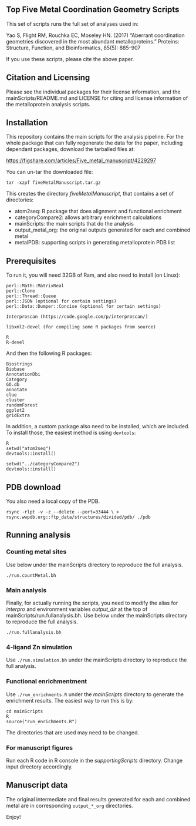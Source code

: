 ## Top Five Metal Coordination Geometry Scripts

This set of scripts runs the full set of analyses used in:

Yao S, Flight RM, Rouchka EC, Moseley HN. (2017) “Aberrant coordination geometries discovered in the most abundant metalloproteins.” Proteins: Structure, Function, and Bioinformatics, 85(5): 885-907 

If you use these scripts, please cite the above paper.

## Citation and Licensing

Please see the individual packages for their license information, and the mainScripts/README.md and LICENSE for citing and license information of the metalloprotein analysis scripts.

## Installation

This repository contains the main scripts for the analysis pipeline. For the whole package that can fully regenerate the data for the paper, including dependant packages, download the tarballed files at:

https://figshare.com/articles/Five_metal_manuscript/4229297

You can un-tar the downloaded file:

```
tar -xzpf fiveMetalManuscript.tar.gz
```

This creates the directory *fiveMetalManuscript*, that contains a set of directories:

  * atom2seq: R package that does alignment and functional enrichment
  * categoryCompare2: allows arbitrary enrichment calculations
  * mainScripts: the main scripts that do the analysis
  * output_metal_org: the original outputs generated for each and combined metal
  * metalPDB: supporting scripts in generating metalloprotein PDB list

## Prerequisites

To run it, you will need 32GB of Ram, and also need to install (on Linux):

```
perl::Math::MatrixReal
perl::Clone
perl::Thread::Queue
perl::JSON (optional for certain settings)
perl::Data::Dumper::Concise (optional for certain settings)

Interproscan (https://code.google.com/p/interproscan/)

libxml2-devel (for compiling some R packages from source)

R
R-devel
```

And then the following R packages:

```
Biostrings
Biobase
AnnotationDbi
Category
GO.db
annotate
clue
cluster
randomForest
ggplot2
gridExtra
```

In addition, a custom package also need to be installed, which are included. To install those, the easiest method is using `devtools`:

```
R
setwd("atom2seq")
devtools::install()

setwd("../categoryCompare2")
devtools::install()
```

## PDB download

You also need a local copy of the PDB.

`rsync -rlpt -v -z --delete --port=33444 \ > rsync.wwpdb.org::ftp_data/structures/divided/pdb/ ./pdb `

## Running analysis

### Counting metal sites

Use below under the mainScripts directory to reproduce the full analysis.

`./run.countMetal.bh`

### Main analysis

Finally, for actually running the scripts, you need to modify the alias for *interpro* and environment variables *output_dir* at the top of mainScripts/run.fullanalysis.bh.
Use below under the mainScripts directory to reproduce the full analysis.

`./run.fullanalysis.bh`

### 4-ligand Zn simulation
Use `./run.simulation.bh` under the mainScripts directory to reproduce the full analysis.

### Functional enrichmentment

Use `./run_enrichments.R` under the *mainScripts* directory to generate the enrichment results. The easiest way to run this is by:

```
cd mainScripts
R
source("run_enrichments.R")
```

The directories that are used may need to be changed.

### For manuscript figures

Run each R code in R console in the *supportingScripts* directory. Change input directory accordingly.

## Manuscript data

The original intermediate and final results generated for each and combined metal are in corresponding `output_*_org` directories.


Enjoy!
